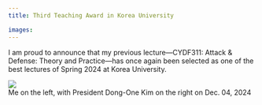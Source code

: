 ```yaml
---
title: Third Teaching Award in Korea University

images:
---
```


I am proud to announce that my previous lecture—CYDF311: Attack & Defense: Theory and Practice—has once again been selected as one of the best lectures of Spring 2024 at Korea University.

<!--more-->

<div class="card mb-3">
    <img class="card-img-top" src="/rsrc/image/2024-12-04-TeachingAward.png"/>
    <div class="card-body bg-light">
        <div class="card-text">
            Me on the left, with President Dong-One Kim on the right on Dec. 04, 2024
        </div>
    </div>
</div>
